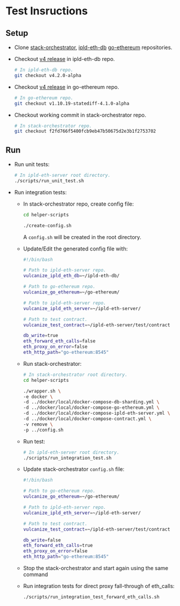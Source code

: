 # Test Insructions

## Setup

- Clone [stack-orchestrator](https://github.com/vulcanize/stack-orchestrator), [ipld-eth-db](https://github.com/vulcanize/ipld-eth-db) [go-ethereum](https://github.com/vulcanize/go-ethereum) repositories.

- Checkout [v4 release](https://github.com/vulcanize/ipld-eth-db/releases/tag/v4.2.0-alpha) in ipld-eth-db repo.
  ```bash
  # In ipld-eth-db repo.
  git checkout v4.2.0-alpha
  ```

- Checkout [v4 release](https://github.com/vulcanize/go-ethereum/releases/tag/v1.10.19-statediff-4.1.0-alpha) in go-ethereum repo.
  ```bash
  # In go-ethereum repo.
  git checkout v1.10.19-statediff-4.1.0-alpha
  ```

- Checkout working commit in stack-orchestrator repo.
  ```bash
  # In stack-orchestrator repo.
  git checkout f2fd766f5400fcb9eb47b50675d2e3b1f2753702
  ```

## Run

- Run unit tests:

  ```bash
  # In ipld-eth-server root directory.
  ./scripts/run_unit_test.sh
  ```

- Run integration tests:

  - In stack-orchestrator repo, create config file:

    ```bash
    cd helper-scripts

    ./create-config.sh
    ```

    A `config.sh` will be created in the root directory.

  - Update/Edit the generated config file with:

    ```bash
    #!/bin/bash

    # Path to ipld-eth-server repo.
    vulcanize_ipld_eth_db=~/ipld-eth-db/

    # Path to go-ethereum repo.
    vulcanize_go_ethereum=~/go-ethereum/

    # Path to ipld-eth-server repo.
    vulcanize_ipld_eth_server=~/ipld-eth-server/

    # Path to test contract.
    vulcanize_test_contract=~/ipld-eth-server/test/contract

    db_write=true
    eth_forward_eth_calls=false
    eth_proxy_on_error=false
    eth_http_path="go-ethereum:8545"
    ```

  - Run stack-orchestrator:

    ```bash
    # In stack-orchestrator root directory.
    cd helper-scripts

    ./wrapper.sh \
    -e docker \
    -d ../docker/local/docker-compose-db-sharding.yml \
    -d ../docker/local/docker-compose-go-ethereum.yml \
    -d ../docker/local/docker-compose-ipld-eth-server.yml \
    -d ../docker/local/docker-compose-contract.yml \
    -v remove \
    -p ../config.sh
    ```

  - Run test:

    ```bash
    # In ipld-eth-server root directory.
    ./scripts/run_integration_test.sh
    ```

  - Update stack-orchestrator `config.sh` file:

    ```bash
    #!/bin/bash

    # Path to go-ethereum repo.
    vulcanize_go_ethereum=~/go-ethereum/

    # Path to ipld-eth-server repo.
    vulcanize_ipld_eth_server=~/ipld-eth-server/

    # Path to test contract.
    vulcanize_test_contract=~/ipld-eth-server/test/contract

    db_write=false
    eth_forward_eth_calls=true
    eth_proxy_on_error=false
    eth_http_path="go-ethereum:8545"
    ```

  - Stop the stack-orchestrator and start again using the same command

  - Run integration tests for direct proxy fall-through of eth_calls:
    ```bash
    ./scripts/run_integration_test_forward_eth_calls.sh
    ```
